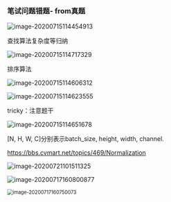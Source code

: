 ### 笔试问题错题- from真题

![image-20200715114454913](C:\Users\Ester.L\AppData\Roaming\Typora\typora-user-images\image-20200715114454913.png)

查找算法复杂度等归纳

![image-20200715114717329](C:\Users\Ester.L\AppData\Roaming\Typora\typora-user-images\image-20200715114717329.png)

排序算法

![image-20200715114606312](C:\Users\Ester.L\AppData\Roaming\Typora\typora-user-images\image-20200715114606312.png)

![image-20200715114623555](C:\Users\Ester.L\AppData\Roaming\Typora\typora-user-images\image-20200715114623555.png)

tricky：注意题干

![image-20200715114651678](C:\Users\Ester.L\AppData\Roaming\Typora\typora-user-images\image-20200715114651678.png)

[N, H, W, C]分别表示batch_size, height, width, channel.

https://bbs.cvmart.net/topics/469/Normalization

![image-20200721101511325](C:\Users\Ester.L\AppData\Roaming\Typora\typora-user-images\image-20200721101511325.png)

![image-20200717160800877](C:\Users\Ester.L\AppData\Roaming\Typora\typora-user-images\image-20200717160800877.png)

<img src="C:\Users\Ester.L\AppData\Roaming\Typora\typora-user-images\image-20200717160750073.png" alt="image-20200717160750073" style="zoom:80%;" />